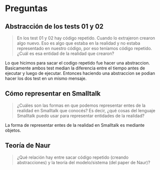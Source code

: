 # Preguntas

## Abstracción de los tests 01 y 02 

> En los test 01 y 02 hay código repetido. Cuando lo extrajeron crearon algo nuevo. Eso es algo que estaba en la realidad y no estaba representado en nuestro código, por eso teníamos código repetido. ¿Cuál es esa entidad de la realidad que crearon?

Lo que hicimos para sacar el codigo repetido fue hacer una abstraccion. Basicamente ambos test median la diferencia entre el tiempo antes de ejecutar y luego de ejecutar. Entonces haciendo una abstraccion se podian hacer los dos test en un mismo mensaje.  

## Cómo representar en Smalltalk

> ¿Cuáles son las formas en que podemos representar entes de la realidad en Smalltalk que conocés? Es decir, ¿qué cosas del lenguaje Smalltalk puedo usar para representar entidades de la realidad?

La forma de representar entes de la realidad en Smalltalk es mediante objetos. 

## Teoría de Naur

> ¿Qué relación hay entre sacar código repetido (creando abstracciones) y la teoría del modelo/sistema (del paper de Naur)?

